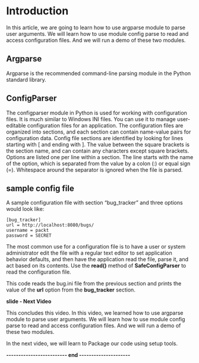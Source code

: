 # Introduction

In this article, we are going to learn how to use argparse module to parse
user arguments. We will learn how to use module config parse to read and
access configuration files. And we will run a demo of these two modules.

## Argparse

Argparse is the recommended command-line parsing module in the Python
standard library.

## ConfigParser

The configparser module in Python is used for working with configuration files. It is much similar to Windows INI files. You can use it to manage user-editable configuration files for an application. The configuration
files are organized into sections, and each section can contain name-value pairs for configuration data. Config file sections are identified by looking for lines starting with \[ and ending with \]. The value between the square brackets is the section name, and can contain
any characters except square brackets. Options are listed one per line
within a section. The line starts with the name of the option, which is
separated from the value by a colon (:) or equal sign (=). Whitespace
around the separator is ignored when the file is parsed.

## sample config file

A sample configuration file with section “bug\_tracker” and three
options would look like:

```
[bug_tracker]
url = http://localhost:8080/bugs/
username = packt
password = SECRET
```
The most common use for a configuration file is to have a user or system administrator edit the file with a regular text editor to set application behavior defaults, and then have the application read the file, parse it, and act based on its contents. Use the **read()** method
of **SafeConfigParser** to read the configuration file.

This code reads the bug.ini file from the previous section and prints
the value of the **url** option from the **bug\_tracker** section.

**slide - Next Video**

This concludes this video. In this video, we learned how to use argparse
module to parse user arguments. We will learn how to use module config
parse to read and access configuration files. And we will run a demo of
these two modules.

In the next video, we will learn to Package our code using setup tools.

**------------------------- end ---------------------**
